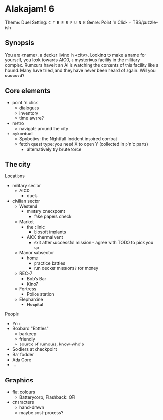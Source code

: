 # Alakajam! 6 #

Theme: Duel
Setting: `C Y B E R P U N K`
Genre: Point 'n Click + TBS/puzzle-ish

## Synopsis ##

You are «name», a decker living in «city». Looking to make a name for yourself, you look towards AIC0, a mysterious facility in the military complex. Rumours have it an AI is watching the contents of this facility like a hound. Many have tried, and they have never been heard of again. Will you succeed?

## Core elements ##

 - point 'n click
   - dialogues
   - inventory
   - time aware?
 - metro
   - navigate around the city
 - cyberduel
   - Spybotics: the Nightfall Incident inspired combat
   - fetch quest type: you need X to open Y (collected in p'n'c parts)
     - alternatively try brute force

## The city ##

Locations

 - military sector
   - AIC0
     - duels
 - civilian sector
   - Westend
     - military checkpoint
       - fake papers check
   - Market
     - the clinic
       - biosoft implants
     - AIC0 thermal vent
       - exit after successful mission - agree with TODO to pick you up
   - Manor subsector
     - home
       - practice battles
       - run decker missions? for money
   - REC-7
     - Bob's Bar
     - Kino7
   - Fortress
     - Police station
   - Elephantine
     - Hospital

People

 - You
 - Bobbard "Bottles"
   - barkeep
   - friendly
   - source of rumours, know-who's
 - Soldiers at checkpoint
 - Bar fodder
 - Ada Core
 - ...

## Graphics ##

 - flat colours
   - Batterycorp, Flashback: QFI
 - characters
   - hand-drawn
   - maybe post-process?
